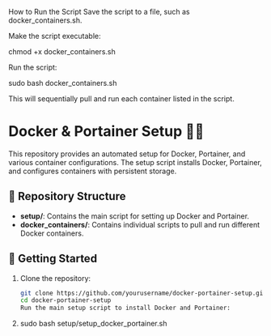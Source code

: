 How to Run the Script
Save the script to a file, such as docker_containers.sh.

Make the script executable:

chmod +x docker_containers.sh

Run the script:

sudo bash docker_containers.sh

This will sequentially pull and run each container listed in the script.
      
# Docker & Portainer Setup 🐳🚀

This repository provides an automated setup for Docker, Portainer, and various container configurations. 
The setup script installs Docker, Portainer, and configures containers with persistent storage.

## 📝 Repository Structure

- **setup/**: Contains the main script for setting up Docker and Portainer.
- **docker_containers/**: Contains individual scripts to pull and run different Docker containers.

## 🚀 Getting Started

1. Clone the repository:
   ```bash
   git clone https://github.com/yourusername/docker-portainer-setup.git
   cd docker-portainer-setup
   Run the main setup script to install Docker and Portainer:

2. sudo bash setup/setup_docker_portainer.sh
